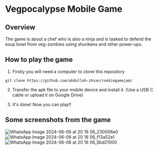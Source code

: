 # Vegpocalypse Mobile Game

## Overview
The game is about a chef who is also a ninja and is tasked to defend the soup bowl from veg-zombies using shurikens and other power-ups.

## How to play the game

1. Firstly you will need a computer to clone this repository
```
git clone https://github.com/abdullah-ihsan/rookiegamejam/
```
2. Transfer the apk file to your mobile device and install it. (Use a USB C cable or upload it on Google Drive)

3. It's done! Now you can play!!

## Some screenshots from the game

![WhatsApp Image 2024-06-06 at 20 16 06_230006e0](https://github.com/abdullah-ihsan/rookiegamejam/assets/65601738/57e0ccde-6892-43dd-a35f-ec2f353bd7ae)
![WhatsApp Image 2024-06-06 at 20 16 06_f13a52e1](https://github.com/abdullah-ihsan/rookiegamejam/assets/65601738/76b0d435-220a-4dfd-9902-1a3987cc5a42)
![WhatsApp Image 2024-06-06 at 20 16 06_5bd21000](https://github.com/abdullah-ihsan/rookiegamejam/assets/65601738/c5bea3eb-3e4a-4c94-aefb-f8919c9d011f)

